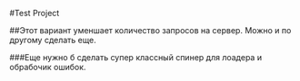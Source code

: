 #Test Project

##Этот вариант уменшает количество запросов на сервер. Можно и по другому сделать еще.

###Еще нужно б сделать супер классный спинер для лоадера и обрабочик ошибок.